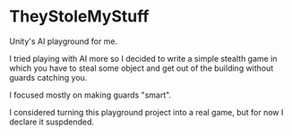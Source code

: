 # TheyStoleMyStuff
Unity's AI playground for me.

I tried playing with AI more so I decided to write a simple stealth game in which you have to steal some object and get out of the building without guards catching you.

I focused mostly on making guards "smart". 

I considered turning this playground project into a real game, but for now I declare it suspdended.
